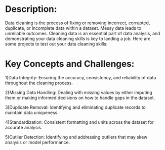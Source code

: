 # Description:


Data cleaning is the process of fixing or removing incorrect, corrupted, duplicate, or incomplete
data within a dataset. Messy data leads to unreliable outcomes. Cleaning data is an essential
part of data analysis, and demonstrating your data cleaning skills is key to landing a job. Here
are some projects to test out your data cleaning skills:

# Key Concepts and Challenges:

1)Data Integrity: Ensuring the accuracy, consistency, and reliability of data throughout the
cleaning process.

2)Missing Data Handling: Dealing with missing values by either imputing them or making
informed decisions on how to handle gaps in the dataset.

3)Duplicate Removal: Identifying and eliminating duplicate records to maintain data
uniqueness.

4)Standardization: Consistent formatting and units across the dataset for accurate analysis.

5)Outlier Detection: Identifying and addressing outliers that may skew analysis or model
performance.

